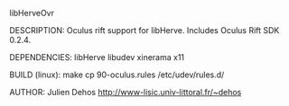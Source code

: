 libHerveOvr

DESCRIPTION:
Oculus rift support for libHerve.
Includes Oculus Rift SDK 0.2.4.

DEPENDENCIES:
libHerve
libudev
xinerama
x11

BUILD (linux):
make
cp 90-oculus.rules /etc/udev/rules.d/

AUTHOR:
Julien Dehos
http://www-lisic.univ-littoral.fr/~dehos
